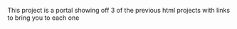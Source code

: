 This project is a portal showing off 3 of the previous html projects with links to bring you to each one